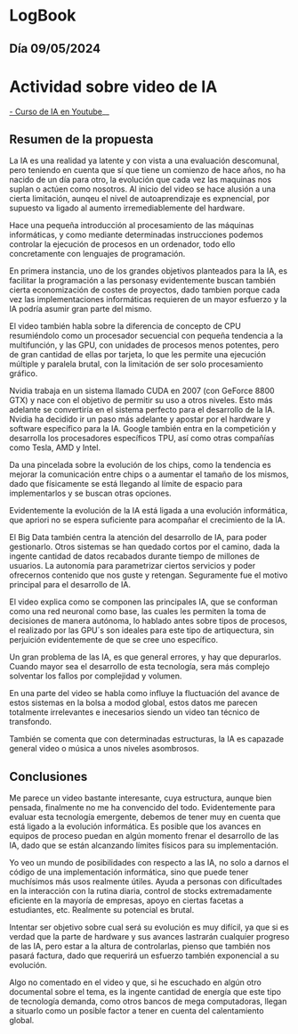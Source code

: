 # LogBook 
## Día 09/05/2024



# Actividad sobre video de IA

[- Curso de IA en Youtube](https://youtu.be/bOQjgy1PhUg)__

## Resumen de la propuesta

La IA es una realidad ya latente y con vista a una evaluación descomunal, pero teniendo en cuenta que sí que tiene un comienzo de hace años, no ha nacido de un día para otro, la evolución que cada vez las maquinas nos suplan o actúen como nosotros. Al inicio del video se hace alusión a una cierta limitación, aunqeu el nivel de autoaprendizaje es expnencial, por supuesto va ligado al aumento irremediablemente del hardware.

Hace una pequeña introducción al procesamiento de las máquinas informáticas, y como mediante determinadas instrucciones podemos controlar la ejecución de procesos en un ordenador, todo ello concretamente con lenguajes de programación.

En primera instancia, uno de los grandes objetivos planteados para la IA, es facilitar la programación a las personasy evidentemente buscan también cierta economización de costes de proyectos, dado tambien porque cada vez las implementaciones informáticas requieren de un mayor esfuerzo y la IA podría asumir gran parte del mismo.

El video también habla sobre la diferencia de concepto de CPU resumiéndolo como un procesador secuencial con pequeña tendencia a la multifunción, y las GPU, con unidades de procesos menos potentes, pero de gran cantidad de ellas por tarjeta, lo que les permite una ejecución múltiple y paralela brutal, con la limitación de ser solo procesamiento gráfico.

Nvidia trabaja en un sistema llamado CUDA en 2007 (con GeForce 8800 GTX) y nace con el objetivo de permitir su uso a otros niveles. Esto más adelante se convertiría en el sistema perfecto para el desarrollo de la IA. Nvidia ha decidido ir un paso más adelante y apostar por el hardware y software específico para la IA. Google también entra en la competición y desarrolla los procesadores específicos TPU, así como otras compañías como Tesla, AMD y Intel.

Da una pincelada sobre la evolución de los chips, como la tendencia es mejorar la comunicación entre chips o a aumentar el tamaño de los mismos, dado que físicamente se está llegando al límite de espacio para implementarlos y se buscan otras opciones.

Evidentemente la evolución de la IA está ligada a una evolución informática, que apriori no se espera suficiente para acompañar el crecimiento de la IA. 

El Big Data también centra la atención del desarrollo de IA, para poder gestionarlo. Otros sistemas se han quedado cortos por el camino, dada la ingente cantidad de datos recabados durante tiempo de millones de usuarios. La autonomía para parametrizar ciertos servicios y poder ofrecernos contenido que nos guste y retengan. Seguramente fue el motivo principal para el desarrollo de IA.

El video explica como se componen las principales IA, que se conforman como una red neuronal como base, las cuales les permiten la toma de decisiones de manera autónoma, lo hablado antes sobre tipos de procesos, el realizado por las GPU´s son ideales para este tipo de artiquectura, sin perjuición evidentemente de que se cree uno específico.

Un gran problema de las IA, es que general errores, y hay que depurarlos. Cuando mayor sea el desarrollo de esta tecnología, sera más complejo solventar los fallos por complejidad y volumen.

En una parte del video se habla como influye la fluctuación del avance de estos sistemas en la bolsa a modod global, estos datos me parecen totalmente irrelevantes e inecesarios siendo un video tan técnico de transfondo.

También se comenta que con determinadas estructuras, la IA es capazade general video o música a unos niveles asombrosos.

## Conclusiones 

Me parece un video bastante interesante, cuya estructura, aunque bien pensada, finalmente no me ha convencido del todo. Evidentemente para evaluar esta tecnología emergente, debemos de tener muy en cuenta que está ligado a la evolución informática. Es posible que los avances en equipos de proceso puedan en algún momento frenar el desarrollo de las IA, dado que se están alcanzando límites físicos para su implementación.

Yo veo un mundo de posibilidades con respecto a las IA, no solo a darnos el código de una implementación informática, sino que puede tener muchísimos más usos realmente útiles. Ayuda a personas con dificultades en la interacción con la rutina diaria, control de stocks extremadamente eficiente en la mayoría de empresas, apoyo en ciertas facetas a estudiantes, etc. Realmente su potencial es brutal.

Intentar ser objetivo sobre cual será su evolución es muy difícil, ya que si es verdad que la parte de hardware y sus avances lastrarán cualquier progreso de las IA, pero estar a la altura de controlarlas, pienso que también nos pasará factura, dado que requerirá un esfuerzo también exponencial a su evolución.

Algo no comentado en el video y que, si he escuchado en algún otro documental sobre el tema, es la ingente cantidad de energía que este tipo de tecnología demanda, como otros bancos de mega computadoras, llegan a situarlo como un posible factor a tener en cuenta del calentamiento global. 